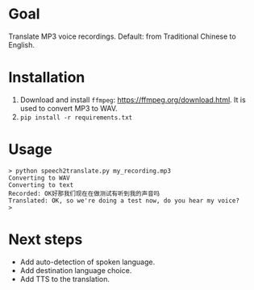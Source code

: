 # Goal
Translate MP3 voice recordings. Default: from Traditional Chinese to English.

# Installation
1. Download and install `ffmpeg`: https://ffmpeg.org/download.html. It is used to convert MP3 to WAV.
2. `pip install -r requirements.txt`

# Usage
```
> python speech2translate.py my_recording.mp3
Converting to WAV
Converting to text
Recorded: OK好那我们现在在做测试有听到我的声音吗
Translated: OK, so we're doing a test now, do you hear my voice?
>
```

# Next steps
- Add auto-detection of spoken language.
- Add destination language choice.
- Add TTS to the translation.
